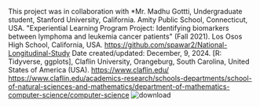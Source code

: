 This project was in collaboration with *Mr. Madhu Gottti, Undergraduate student, Stanford University, California. Amity Public School, Connecticut, USA. "Experiential Learning Program Project: Identifying biomarkers between lymphoma and leukemia cancer patients" (Fall 2021). Los Osos High School, California, USA. https://github.com/spawar2/National-Longitudinal-Study
Date created/updated: December, 9, 2024.
[R: Tidyverse, ggplots],
Claflin University, Orangeburg, South Carolina, United States of America (USA). 
https://www.claflin.edu/
https://www.claflin.edu/academics-research/schools-departments/school-of-natural-sciences-and-mathematics/department-of-mathematics-computer-science/computer-science
![download](https://github.com/user-attachments/assets/2e5e0668-6fe2-454b-8777-52c94d94999b)
